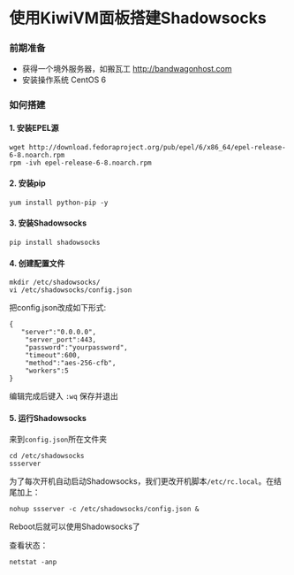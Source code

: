 # 使用KiwiVM面板搭建Shadowsocks

### 前期准备

* 获得一个境外服务器，如搬瓦工 <http://bandwagonhost.com>
* 安装操作系统 CentOS 6

### 如何搭建

#### 1. 安装EPEL源
```
wget http://download.fedoraproject.org/pub/epel/6/x86_64/epel-release-6-8.noarch.rpm
rpm -ivh epel-release-6-8.noarch.rpm
```

#### 2. 安装pip
```
yum install python-pip -y
```

#### 3. 安装Shadowsocks
```
pip install shadowsocks
```

#### 4. 创建配置文件
```
mkdir /etc/shadowsocks/
vi /etc/shadowsocks/config.json
```
把config.json改成如下形式:

```
{
   "server":"0.0.0.0",
    "server_port":443,
    "password":"yourpassword",
    "timeout":600,
    "method":"aes-256-cfb",
    "workers":5
}
```
编辑完成后键入 `:wq` 保存并退出

#### 5. 运行Shadowsocks

来到`config.json`所在文件夹

```
cd /etc/shadowsocks
ssserver
```
为了每次开机自动启动Shadowsocks，我们更改开机脚本`/etc/rc.local`。在结尾加上：

```
nohup ssserver -c /etc/shadowsocks/config.json &
```
Reboot后就可以使用Shadowsocks了

查看状态：

```
netstat -anp
```